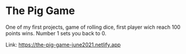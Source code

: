 # The Pig Game

One of my first projects, game of rolling dice, first player wich reach 100 points wins. Number 1 sets you back to 0.

Link: https://the-pig-game-june2021.netlify.app
